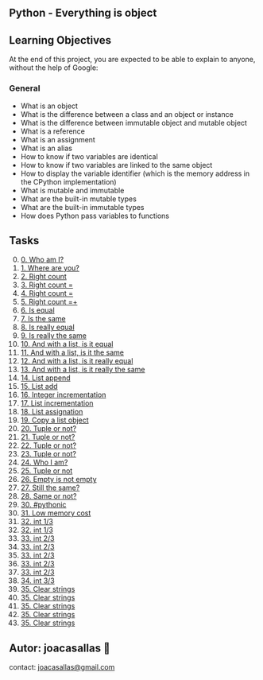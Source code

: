 ## Python - Everything is object ##

## Learning Objectives ##

At the end of this project, you are expected to be able to explain to anyone, without the help of Google:

### General ###
* What is an object  
* What is the difference between a class and an object or instance  
* What is the difference between immutable object and mutable object  
* What is a reference  
* What is an assignment  
* What is an alias  
* How to know if two variables are identical  
* How to know if two variables are linked to the same object  
* How to display the variable identifier (which is the memory address in the CPython implementation)  
* What is mutable and immutable  
* What are the built-in mutable types  
* What are the built-in immutable types  
* How does Python pass variables to functions


## Tasks ##  
0. [0. Who am I?](https://github.com/joacasallas2/holbertonschool-higher_level_programming/blob/main/python-everything_is_object/0-answer.txt)
0. [1. Where are you?](https://github.com/joacasallas2/holbertonschool-higher_level_programming/blob/main/python-everything_is_object/1-answer.txt)
0. [2. Right count](https://github.com/joacasallas2/holbertonschool-higher_level_programming/blob/main/python-everything_is_object/2-answer.txt)
0. [3. Right count =](https://github.com/joacasallas2/holbertonschool-higher_level_programming/blob/main/python-everything_is_object/3-answer.txt)
0. [4. Right count =](https://github.com/joacasallas2/holbertonschool-higher_level_programming/blob/main/python-everything_is_object/4-answer.txt)
0. [5. Right count =+](https://github.com/joacasallas2/holbertonschool-higher_level_programming/blob/main/python-everything_is_object/5-answer.txt)
0. [6. Is equal](https://github.com/joacasallas2/holbertonschool-higher_level_programming/blob/main/python-everything_is_object/6-answer.txt)
0. [7. Is the same](https://github.com/joacasallas2/holbertonschool-higher_level_programming/blob/main/python-everything_is_object/7-answer.txt)
0. [8. Is really equal](https://github.com/joacasallas2/holbertonschool-higher_level_programming/blob/main/python-everything_is_object/8-answer.txt)
0. [9. Is really the same](https://github.com/joacasallas2/holbertonschool-higher_level_programming/blob/main/python-everything_is_object/9-answer.txt)
0. [10. And with a list, is it equal](https://github.com/joacasallas2/holbertonschool-higher_level_programming/blob/main/python-everything_is_object/10-answer.txt)
0. [11. And with a list, is it the same](https://github.com/joacasallas2/holbertonschool-higher_level_programming/blob/main/python-everything_is_object/11-answer.txt)
0. [12. And with a list, is it really equal](https://github.com/joacasallas2/holbertonschool-higher_level_programming/blob/main/python-everything_is_object/12-answer.txt)
0. [13. And with a list, is it really the same](https://github.com/joacasallas2/holbertonschool-higher_level_programming/blob/main/python-everything_is_object/13-answer.txt)
0. [14. List append](https://github.com/joacasallas2/holbertonschool-higher_level_programming/blob/main/python-everything_is_object/14-answer.txt)
0. [15. List add](https://github.com/joacasallas2/holbertonschool-higher_level_programming/blob/main/python-everything_is_object/15-answer.txt)
0. [16. Integer incrementation](https://github.com/joacasallas2/holbertonschool-higher_level_programming/blob/main/python-everything_is_object/16-answer.txt)
0. [17. List incrementation](https://github.com/joacasallas2/holbertonschool-higher_level_programming/blob/main/python-everything_is_object/17-answer.txt)
0. [18. List assignation](https://github.com/joacasallas2/holbertonschool-higher_level_programming/blob/main/python-everything_is_object/18-answer.txt)
0. [19. Copy a list object](https://github.com/joacasallas2/holbertonschool-higher_level_programming/blob/main/python-everything_is_object/19-copy_list.py)
0. [20. Tuple or not?](https://github.com/joacasallas2/holbertonschool-higher_level_programming/blob/main/python-everything_is_object/20-answer.txt)
0. [21. Tuple or not?](https://github.com/joacasallas2/holbertonschool-higher_level_programming/blob/main/python-everything_is_object/21-answer.txt)
0. [22. Tuple or not?](https://github.com/joacasallas2/holbertonschool-higher_level_programming/blob/main/python-everything_is_object/22-answer.txt)
0. [23. Tuple or not?](https://github.com/joacasallas2/holbertonschool-higher_level_programming/blob/main/python-everything_is_object/23-answer.txt)
0. [24. Who I am?](https://github.com/joacasallas2/holbertonschool-higher_level_programming/blob/main/python-everything_is_object/24-answer.txt)
0. [25. Tuple or not](https://github.com/joacasallas2/holbertonschool-higher_level_programming/blob/main/python-everything_is_object/25-answer.txt)
0. [26. Empty is not empty](https://github.com/joacasallas2/holbertonschool-higher_level_programming/blob/main/python-everything_is_object/26-answer.txt)
0. [27. Still the same?](https://github.com/joacasallas2/holbertonschool-higher_level_programming/blob/main/python-everything_is_object/27-answer.txt)
0. [28. Same or not?](https://github.com/joacasallas2/holbertonschool-higher_level_programming/blob/main/python-everything_is_object/28-answer.txt)
0. [30. #pythonic](https://github.com/joacasallas2/holbertonschool-higher_level_programming/blob/main/python-everything_is_object/100-magic_string.py)
0. [31. Low memory cost](https://github.com/joacasallas2/holbertonschool-higher_level_programming/blob/main/python-everything_is_object/101-locked_class.py)
0. [32. int 1/3](https://github.com/joacasallas2/holbertonschool-higher_level_programming/blob/main/python-everything_is_object/103-line1.txt)
0. [32. int 1/3](https://github.com/joacasallas2/holbertonschool-higher_level_programming/blob/main/python-everything_is_object/103-line2.txt)
0. [33. int 2/3](https://github.com/joacasallas2/holbertonschool-higher_level_programming/blob/main/python-everything_is_object/104-line1.txt)
0. [33. int 2/3](https://github.com/joacasallas2/holbertonschool-higher_level_programming/blob/main/python-everything_is_object/104-line2.txt)
0. [33. int 2/3](https://github.com/joacasallas2/holbertonschool-higher_level_programming/blob/main/python-everything_is_object/104-line3.txt)
0. [33. int 2/3](https://github.com/joacasallas2/holbertonschool-higher_level_programming/blob/main/python-everything_is_object/104-line4.txt)
0. [33. int 2/3](https://github.com/joacasallas2/holbertonschool-higher_level_programming/blob/main/python-everything_is_object/104-line5.txt)
0. [34. int 3/3](https://github.com/joacasallas2/holbertonschool-higher_level_programming/blob/main/python-everything_is_object/105-line1.txt)
0. [35. Clear strings](https://github.com/joacasallas2/holbertonschool-higher_level_programming/blob/main/python-everything_is_object/106-line1.txt)
0. [35. Clear strings](https://github.com/joacasallas2/holbertonschool-higher_level_programming/blob/main/python-everything_is_object/106-line2.txt)
0. [35. Clear strings](https://github.com/joacasallas2/holbertonschool-higher_level_programming/blob/main/python-everything_is_object/106-line3.txt)
0. [35. Clear strings](https://github.com/joacasallas2/holbertonschool-higher_level_programming/blob/main/python-everything_is_object/106-line4.txt)
0. [35. Clear strings](https://github.com/joacasallas2/holbertonschool-higher_level_programming/blob/main/python-everything_is_object/106-line5.txt)




## Autor:  joacasallas :information_desk_person:  
contact:  joacasallas@gmail.com  



